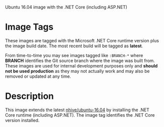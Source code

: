 Ubuntu 16.04 image with the .NET Core (including ASP.NET)

# Image Tags

These images are tagged with the Microsoft .NET Core runtime version plus the image build date.  The most recent build will be tagged as **latest**.

From time-to-time you may see images tagged like `:BRANCH-*` where **BRANCH** identifies the Git source branch where the image was built from.  These images are used for internal development purposes only and **should not be used production** as they may not actually work and may also be removed or updated at any time.

# Description

This image extends the latest [nhive/ubuntu-16.04](https://hub.docker.com/r/nhive/ubuntu-16.04/) by installing the .NET Core runtime (including ASP.NET).  The image tag identifies the .NET Core version installed.

